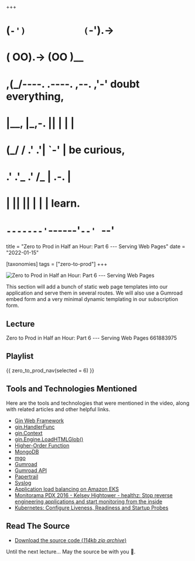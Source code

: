 +++
#   (`-')           (`-').->
#   ( OO).->        (OO )__
# ,(_/----. .----. ,--. ,'-' doubt everything,
# |__,    |\_,-.  ||  | |  |
#  (_/   /    .' .'|  `-'  | be curious,
#  .'  .'_  .'  /_ |  .-.  |
# |       ||      ||  | |  | learn.
# `-------'`------'`--' `--'

title = "Zero to Prod in Half an Hour: Part 6 --- Serving Web Pages"
date = "2022-01-15"

[taxonomies]
tags = ["zero-to-prod"]
+++

![Zero to Prod in Half an Hour: Part 6 --- Serving Web Pages](/images/size/w1200/2024/03/recurse.png)

This section will add a bunch of static web page templates into our application
and serve them in several routes. We will also use a Gumroad embed form and a
very minimal dynamic templating in our subscription form.

Lecture
-------

Zero to Prod in Half an Hour: Part 6 --- Serving Web Pages
661883975

Playlist
--------

{{ zero_to_prod_nav(selected = 6) }}

Tools and Technologies Mentioned
--------------------------------

Here are the tools and technologies that were mentioned in the video, along with
related articles and other helpful links.

* [Gin Web Framework](https://gin-gonic.com/)
* [gin.HandlerFunc](https://pkg.go.dev/github.com/gin-gonic/gin#HandlerFunc)
* [gin.Context](https://pkg.go.dev/github.com/gin-gonic/gin#Context)
* [gin.Engine.LoadHTMLGlob()](https://pkg.go.dev/github.com/gin-gonic/gin#Engine.LoadHTMLGlob)
* [Higher-Order Function](https://en.wikipedia.org/wiki/Higher-order_function)
* [MongoDB](https://www.mongodb.com/)
* [mgo](https://pkg.go.dev/github.com/globalsign/mgo)
* [Gumroad](https://gumroad.com/)
* [Gumroad API](https://app.gumroad.com/api)
* [Papertrail](https://www.papertrail.com/)
* [Syslog](https://en.wikipedia.org/wiki/Syslog)
* [Application load balancing on Amazon EKS](https://docs.aws.amazon.com/eks/latest/userguide/alb-ingress.html)
* [Monitorama PDX 2016 - Kelsey Hightower - healthz: Stop reverse engineering applications and start monitoring from the inside](https://vimeo.com/173610242)
* [Kubernetes: Configure Liveness, Readiness and Startup Probes](https://kubernetes.io/docs/tasks/configure-pod-container/configure-liveness-readiness-startup-probes/)

Read The Source
---------------

* [Download the source code (_114kb zip
  archive_)](https://assets.zerotohero.dev/zero-to-prod-in-30/zero-to-prod-in-30.zip)

Until the next lecture... May the source be with you 🦄.
